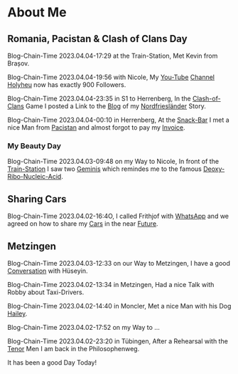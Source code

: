# About Me

## Romania, Pacistan & Clash of Clans Day

Blog-Chain-Time 2023.04.04-17:29 at the Train-Station, Met Kevin from Brașov.

Blog-Chain-Time 2023.04.04-19:56 with Nicole, My [You-Tube](190000001.md) [Channel](190000003.md) [Holyheu](190000002.md) now has exactly 900 Followers.

Blog-Chain-Time 2023.04.04-23:35 in S1 to Herrenberg, In the [Clash-of-Clans](3.md) Game I posted a Link to the [Blog](700019.md) of my [Nordfriesländer](80001000.md) Story. 

Blog-Chain-Time 2023.04.04-00:10 in Herrenberg, At the [Snack-Bar](200000001.md) I met a nice Man from [Pacistan](140000002.md) and almost forgot to pay my [Invoice](130000002.md).

### My Beauty Day

Blog-Chain-Time 2023.04.03-09:48 on my Way to Nicole, In front of the [Train-Station](8010001.md) I saw two [Geminis](40000002.md) which remindes me to the famous [Deoxy-Ribo-Nucleic-Acid](100000001.md).

## Sharing Cars

Blog-Chain-Time 2023.04.02-16:4O, I called Frithjof with [WhatsApp](9000047.md) and we agreed on how to share my [Cars](20000004.md) in the near [Future](10000004.md).

## Metzingen 

Blog-Chain-Time 2023.04.03-12:33 on our Way to Metzingen, I have a good [Conversation](404.md) with Hüseyin.

Blog-Chain-Time 2023.04.02-13:34 in Metzingen, Had a nice Talk with Robby about Taxi-Drivers.

Blog-Chain-Time 2023.04.02-14:40 in Moncler, Met a nice Man with his Dog [Hailey](773.md).

Blog-Chain-Time 2023.04.02-17:52 on my Way to ...

Blog-Chain-Time 2023.04.02-23:20 in Tübingen, After a Rehearsal with the [Tenor](90001001.md) Men I am back in the Philosophenweg.

It has been a good Day Today!



